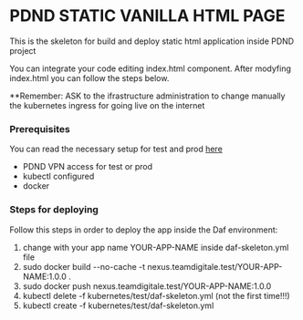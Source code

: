 # PDND STATIC VANILLA HTML PAGE

This is the skeleton for build and deploy static html application inside PDND project

You can integrate your code editing index.html component. After modyfing index.html you 
can follow the steps below. 

**Remember: ASK to the ifrastructure administration to change manually the kubernetes ingress
for going live on the internet

### Prerequisites
You can read the necessary setup for test and prod [here](https://github.com/teamdigitale/daf-operational/blob/master/docs/readme.md)


- PDND VPN access for test or prod
- kubectl configured
- docker

### Steps for deploying
Follow this steps in order to deploy the app inside the Daf environment: 

1. change <daf-skeleton-html> with your app name YOUR-APP-NAME inside daf-skeleton.yml file
2. sudo docker build --no-cache -t nexus.teamdigitale.test/YOUR-APP-NAME:1.0.0 .
3. sudo docker push nexus.teamdigitale.test/YOUR-APP-NAME:1.0.0
4. kubectl delete -f kubernetes/test/daf-skeleton.yml (not the first time!!!)
5. kubectl create -f kubernetes/test/daf-skeleton.yml
